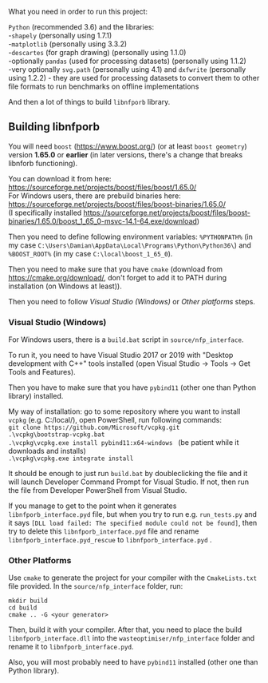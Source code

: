 What you need in order to run this project:

`Python` (recommended 3.6) and the libraries:  
-`shapely` (personally using 1.7.1)  
-`matplotlib` (personally using 3.3.2)  
-`descartes` (for graph drawing) (personally using 1.1.0)  
-optionally `pandas` (used for processing datasets) (personally using 1.1.2)  
-very optionally `svg.path` (personally using 4.1) and `dxfwrite` (personally using 1.2.2) - they are used for processing datasets to convert them to other file formats to run benchmarks on offline implementations

And then a lot of things to build  `libnfporb` library.

Building libnfporb
------------------

You will need `boost` (https://www.boost.org/) (or at least `boost geometry`) version **1.65.0** or **earlier** (in later versions, there's a change that breaks libnforb functioning).

You can download it from here:  
https://sourceforge.net/projects/boost/files/boost/1.65.0/  
For Windows users, there are prebuild binaries here:  
https://sourceforge.net/projects/boost/files/boost-binaries/1.65.0/  
(I specifically installed https://sourceforge.net/projects/boost/files/boost-binaries/1.65.0/boost_1_65_0-msvc-14.1-64.exe/download)

Then you need to define following environment variables: `%PYTHONPATH%` (in my case `C:\Users\Damian\AppData\Local\Programs\Python\Python36\`) and `%BOOST_ROOT%` (in my case `C:\local\boost_1_65_0`).

Then you need to make sure that you have `cmake` (download from https://cmake.org/download/, don't forget to add it to PATH during installation (on Windows at least)).

Then you need to follow *Visual Studio (Windows)* or *Other platforms* steps.

### Visual Studio (Windows)

For Windows users, there is a `build.bat` script in `source/nfp_interface`.

To run it, you need to have Visual Studio 2017 or 2019 with "Desktop development with C++" tools installed (open Visual Studio -> Tools -> Get Tools and Features).

Then you have to make sure that you have `pybind11` (other one than Python library) installed.

My way of installation: go to some repository where you want to install `vcpkg` (e.g. C:/local/), open PowerShell, run following commands:  
`git clone https://github.com/Microsoft/vcpkg.git`  
`.\vcpkg\bootstrap-vcpkg.bat`  
`.\vcpkg\vcpkg.exe install pybind11:x64-windows ` (be patient while it downloads and installs)  
`.\vcpkg\vcpkg.exe integrate install`

It should be enough to just run `build.bat` by doubleclicking the file and it will launch Developer Command Prompt for Visual Studio. If not, then run the file from Developer PowerShell from Visual Studio.

If you manage to get to the point when it generates `libnfporb_interface.pyd` file, but when you try to run e.g. `run_tests.py` and it says `[DLL load failed: The specified module could not be found]`, then try to delete this `libnfporb_interface.pyd` file and rename  `libnfporb_interface.pyd_rescue` to  `libnfporb_interface.pyd` . 

### Other Platforms
Use `cmake` to generate the project for your compiler with the
`CmakeLists.txt` file provided. In the `source/nfp_interface`
folder, run:

``` {.cmd}
mkdir build
cd build
cmake .. -G <your generator>
```

Then, build it with your compiler. After that, you need to
place the build `libnfporb_interface.dll` into the
`wasteoptimiser/nfp_interface` folder and rename it to
`libnfporb_interface.pyd`.

Also, you will most probably need to have `pybind11` installed (other one than Python library).
